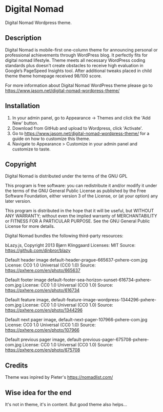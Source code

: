 # Digital Nomad
Digital Nomad Wordpress theme.

## Description

Digital Nomad is mobile-first one-column theme for announcing personal or professional achievements through WordPress blog. It perfectly fits for digital nomad lifestyle. Theme meets all necessary WordPress coding standards plus doesn't create obstacles to receive high evaluation in Google’s PageSpeed Insights tool. After additional tweaks placed in child theme theme homepage received 98/100 score.

For more information about Digital Nomad WordPress theme please go to https://www.jasom.net/digital-nomad-wordpress-theme/

## Installation

1. In your admin panel, go to Appearance -> Themes and click the 'Add New' button.
2. Download from GitHub and upload to Wordpress, click 'Activate'.
4. Go to https://www.jasom.net/digital-nomad-wordpress-theme/ for a guide on how to customize this theme.
5. Navigate to Appearance > Customize in your admin panel and customize to taste.

## Copyright

Digital Nomad is distributed under the terms of the GNU GPL

This program is free software: you can redistribute it and/or modify it under the terms of the GNU General Public License as published by the Free Software Foundation, either version 3 of the License, or (at your option) any later version.

This program is distributed in the hope that it will be useful, but WITHOUT ANY WARRANTY; without even the implied warranty of
MERCHANTABILITY or FITNESS FOR A PARTICULAR PURPOSE. See the GNU General Public License for more details.

Digital Nomad bundles the following third-party resources:

bLazy.js, Copyright 2013 Bjørn Klinggaard
Licenses: MIT
Source: https://github.com/dinbror/blazy

Default header image default-header-prague-665637-pxhere-com.jpg
License: CC0 1.0 Universal (CC0 1.0)
Source: https://pxhere.com/en/photo/665637

Default footer image default-footer-sea-horizon-sunset-616734-pxhere-com.jpg
License: CC0 1.0 Universal (CC0 1.0)
Source: https://pxhere.com/en/photo/616734

Default feature image, default-feature-image-wordpress-1344296-pxhere-com.jpg
License: CC0 1.0 Universal (CC0 1.0)
Source: https://pxhere.com/en/photo/1344296

Default next pager image, default-next-pager-107966-pxhere-com.jpg
License: CC0 1.0 Universal (CC0 1.0)
Source: https://pxhere.com/en/photo/107966

Default previous pager image, default-previous-pager-675708-pxhere-com.jpg
License: CC0 1.0 Universal (CC0 1.0)
Source: https://pxhere.com/en/photo/675708

## Credits

Theme was inpired by Pieter's https://nomadlist.com/

## Wise idea for the end

It's not in theme, it's in content. But good theme also helps...
